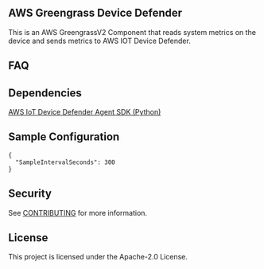 ## AWS Greengrass Device Defender

This is an AWS GreengrassV2 Component that reads system metrics on the device and sends metrics to AWS IOT Device Defender.

## FAQ

## Dependencies
[AWS IoT Device Defender Agent SDK (Python)](https://github.com/aws-samples/aws-iot-device-defender-agent-sdk-python>)


## Sample Configuration
```
{
  "SampleIntervalSeconds": 300 
}
```

## Security

See [CONTRIBUTING](CONTRIBUTING.md#security-issue-notifications) for more information.

## License

This project is licensed under the Apache-2.0 License.

